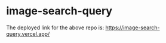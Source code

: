 # image-search-query
The deployed link for the above repo is:
https://image-search-query.vercel.app/
